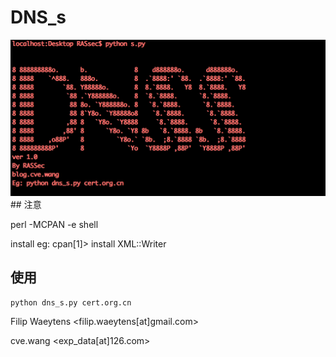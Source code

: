 # DNS_s

<img src=QQ20160424-0@2x.png>
## 注意

perl -MCPAN -e shell

install <MODULE>
 eg:
cpan[1]> install XML::Writer

## 使用
```
python dns_s.py cert.org.cn

```



Filip Waeytens		<filip.waeytens[at]gmail.com>

cve.wang			<exp_data[at]126.com>
